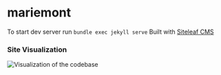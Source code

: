 # mariemont

To start dev server run `bundle exec jekyll serve`
Built with [Siteleaf CMS](https://www.siteleaf.com/)

### Site Visualization
![Visualization of the codebase](./diagram.svg)
